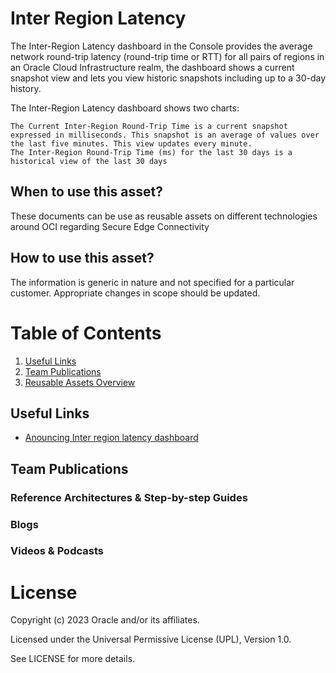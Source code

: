 #  Inter Region Latency

The Inter-Region Latency dashboard in the Console provides the average network round-trip latency (round-trip time or RTT) for all pairs of regions  in an Oracle Cloud Infrastructure realm, the dashboard shows a current snapshot view and lets you view historic snapshots including up to a 30-day history.

The Inter-Region Latency dashboard shows two charts:

    The Current Inter-Region Round-Trip Time is a current snapshot expressed in milliseconds. This snapshot is an average of values over the last five minutes. This view updates every minute.
    The Inter-Region Round-Trip Time (ms) for the last 30 days is a historical view of the last 30 days

## When to use this asset?
These documents can be use as reusable assets on different technologies around OCI regarding Secure Edge Connectivity

## How to use this asset?
The information is generic in nature and not specified for a particular customer. Appropriate changes in scope should be updated.


# Table of Contents
 
1. [Useful Links](#useful-links)
2. [Team Publications](#team-publications)
3. [Reusable Assets Overview](#reusable-assets-overviewdef)
 
## Useful Links
- [Anouncing Inter region latency dashboard](https://blogs.oracle.com/cloud-infrastructure/post/announcing-the-inter-region-latency-dashboard-for-oracle-cloud-infrastructure)

## Team Publications

### Reference Architectures & Step-by-step Guides


### Blogs
 



### Videos & Podcasts



# License

Copyright (c) 2023 Oracle and/or its affiliates.

Licensed under the Universal Permissive License (UPL), Version 1.0.

See LICENSE for more details.
